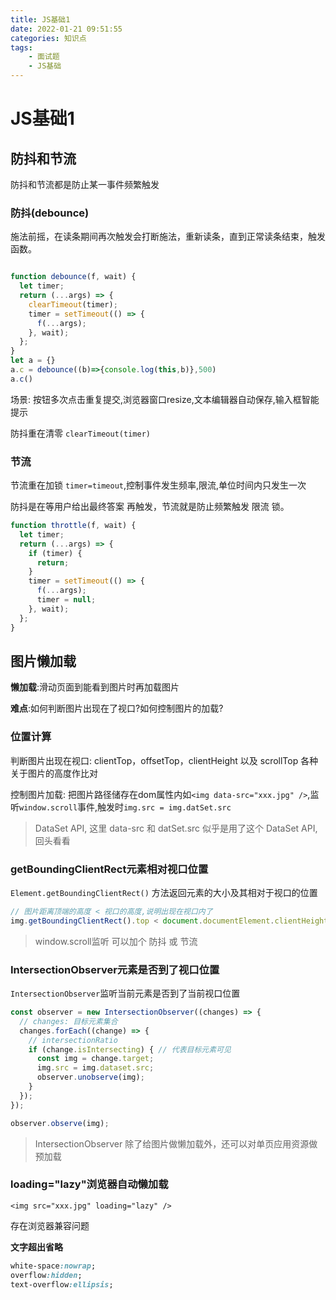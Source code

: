 ```yaml
---
title: JS基础1
date: 2022-01-21 09:51:55
categories: 知识点
tags: 
    - 面试题
    - JS基础
---
```


# JS基础1

## 防抖和节流

防抖和节流都是防止某一事件频繁触发

### 防抖(debounce)

施法前摇，在读条期间再次触发会打断施法，重新读条，直到正常读条结束，触发函数。

```js

function debounce(f, wait) {
  let timer;
  return (...args) => {
    clearTimeout(timer);
    timer = setTimeout(() => {
      f(...args);
    }, wait);
  };
}
let a = {}
a.c = debounce((b)=>{console.log(this,b)},500)
a.c()
```

场景: 按钮多次点击重复提交,浏览器窗口resize,文本编辑器自动保存,输入框智能提示

防抖重在清零 `clearTimeout(timer)`

### 节流

节流重在加锁 `timer=timeout`,控制事件发生频率,限流,单位时间内只发生一次

防抖是在等用户给出最终答案 再触发，节流就是防止频繁触发 限流 锁。
```js
function throttle(f, wait) {
  let timer;
  return (...args) => {
    if (timer) {
      return;
    }
    timer = setTimeout(() => {
      f(...args);
      timer = null;
    }, wait);
  };
}
```

## 图片懒加载

__懒加载__:滑动页面到能看到图片时再加载图片

__难点__:如何判断图片出现在了视口?如何控制图片的加载?

### 位置计算

判断图片出现在视口: clientTop，offsetTop，clientHeight 以及 scrollTop 各种关于图片的高度作比对

控制图片加载: 把图片路径储存在dom属性内如`<img data-src="xxx.jpg" />`,监听`window.scroll`事件,触发时`img.src = img.datSet.src`

> DataSet API, 这里 data-src 和 datSet.src 似乎是用了这个 DataSet API,回头看看

### getBoundingClientRect元素相对视口位置

`Element.getBoundingClientRect()` 方法返回元素的大小及其相对于视口的位置

```js
// 图片距离顶端的高度 < 视口的高度,说明出现在视口内了
img.getBoundingClientRect().top < document.documentElement.clientHeight;
```

> window.scroll监听 可以加个 防抖 或 节流

### IntersectionObserver元素是否到了视口位置

`IntersectionObserver`监听当前元素是否到了当前视口位置

```js
const observer = new IntersectionObserver((changes) => {
  // changes: 目标元素集合
  changes.forEach((change) => {
    // intersectionRatio
    if (change.isIntersecting) { // 代表目标元素可见
      const img = change.target;
      img.src = img.dataset.src;
      observer.unobserve(img);
    }
  });
});

observer.observe(img);
```

> IntersectionObserver 除了给图片做懒加载外，还可以对单页应用资源做预加载

### loading="lazy"浏览器自动懒加载

`<img src="xxx.jpg" loading="lazy" />`

存在浏览器兼容问题

__文字超出省略__

```css
white-space:nowrap;
overflow:hidden;
text-overflow:ellipsis;
```